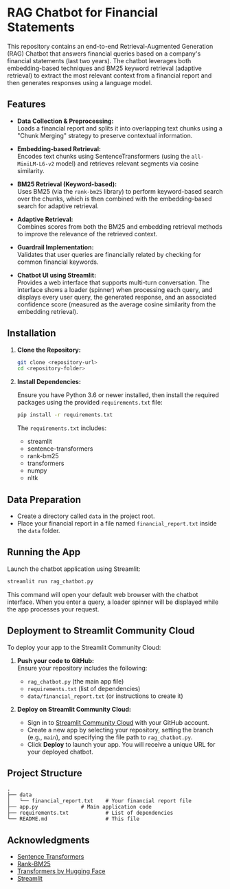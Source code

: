 # RAG Chatbot for Financial Statements

This repository contains an end-to-end Retrieval-Augmented Generation (RAG) Chatbot that answers financial queries based on a company's financial statements (last two years). The chatbot leverages both embedding-based techniques and BM25 keyword retrieval (adaptive retrieval) to extract the most relevant context from a financial report and then generates responses using a language model.

## Features

- **Data Collection & Preprocessing:**  
  Loads a financial report and splits it into overlapping text chunks using a "Chunk Merging" strategy to preserve contextual information.

- **Embedding-based Retrieval:**  
  Encodes text chunks using SentenceTransformers (using the `all-MiniLM-L6-v2` model) and retrieves relevant segments via cosine similarity.

- **BM25 Retrieval (Keyword-based):**  
  Uses BM25 (via the `rank-bm25` library) to perform keyword-based search over the chunks, which is then combined with the embedding-based search for adaptive retrieval.

- **Adaptive Retrieval:**  
  Combines scores from both the BM25 and embedding retrieval methods to improve the relevance of the retrieved context.

- **Guardrail Implementation:**  
  Validates that user queries are financially related by checking for common financial keywords.

- **Chatbot UI using Streamlit:**  
  Provides a web interface that supports multi-turn conversation. The interface shows a loader (spinner) when processing each query, and displays every user query, the generated response, and an associated confidence score (measured as the average cosine similarity from the embedding retrieval).

## Installation

1. **Clone the Repository:**

   ```bash
   git clone <repository-url>
   cd <repository-folder>
   ```

2. **Install Dependencies:**

   Ensure you have Python 3.6 or newer installed, then install the required packages using the provided `requirements.txt` file:

   ```bash
   pip install -r requirements.txt
   ```

   The `requirements.txt` includes:

   - streamlit
   - sentence-transformers
   - rank-bm25
   - transformers
   - numpy
   - nltk

## Data Preparation

- Create a directory called `data` in the project root.
- Place your financial report in a file named `financial_report.txt` inside the `data` folder.

## Running the App

Launch the chatbot application using Streamlit:

```bash
streamlit run rag_chatbot.py
```

This command will open your default web browser with the chatbot interface. When you enter a query, a loader spinner will be displayed while the app processes your request.

## Deployment to Streamlit Community Cloud

To deploy your app to the Streamlit Community Cloud:

1. **Push your code to GitHub:**  
   Ensure your repository includes the following:

   - `rag_chatbot.py` (the main app file)
   - `requirements.txt` (list of dependencies)
   - `data/financial_report.txt` (or instructions to create it)

2. **Deploy on Streamlit Community Cloud:**
   - Sign in to [Streamlit Community Cloud](https://share.streamlit.io) with your GitHub account.
   - Create a new app by selecting your repository, setting the branch (e.g., `main`), and specifying the file path to `rag_chatbot.py`.
   - Click **Deploy** to launch your app. You will receive a unique URL for your deployed chatbot.

## Project Structure

```
.
├── data
│   └── financial_report.txt    # Your financial report file
├── app.py              # Main application code
├── requirements.txt            # List of dependencies
└── README.md                   # This file
```

## Acknowledgments

- [Sentence Transformers](https://www.sbert.net/)
- [Rank-BM25](https://pypi.org/project/rank-bm25/)
- [Transformers by Hugging Face](https://huggingface.co/transformers/)
- [Streamlit](https://streamlit.io/)
